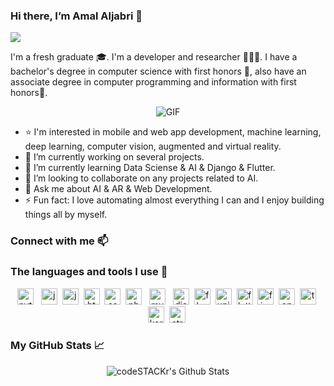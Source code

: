 ### Hi there, I’m Amal Aljabri 👋 
![](https://komarev.com/ghpvc/?username=AmalAljabri&color=ff69b4)

I'm a fresh graduate 🎓. I'm a developer and researcher 👩🏻‍💻. I have a bachelor's degree in computer science with first honors 🏅, also have an associate degree in computer programming and information with first honors🥇.

<p align="center">
<img align="center" alt="GIF" src="https://media.giphy.com/media/L1R1tvI9svkIWwpVYr/giphy.gif" />
</p>


- ⭐️ I'm interested in mobile and web app development, machine learning, deep learning, computer vision, augmented and virtual reality.
- 🔭 I’m currently working on several projects.
- 🌱 I’m currently learning Data Sciense & AI & Django & Flutter.
- 👯 I’m looking to collaborate on any projects related to AI.
- 💬 Ask me about AI & AR & Web Development.
- ⚡ Fun fact: I love automating almost everything I can and I enjoy building things all by myself.

### Connect with me 📫 

### The languages and tools I use 🚀
<p align="center">
	<img title="python" alt="python" src="https://cdn.worldvectorlogo.com/logos/python-5.svg" width="26px" /> &nbsp;
	<img title="javascript" alt="javascript" src="https://cdn.worldvectorlogo.com/logos/javascript.svg" width="26px"/>&nbsp;
	<img title="java" alt="java" src="https://cdn.worldvectorlogo.com/logos/java.svg" width="26px" />&nbsp;
	<img title="html" alt="html" src="https://cdn.worldvectorlogo.com/logos/html5.svg" width="26px" />&nbsp;
	<img title="css" alt="css" src="https://cdn.worldvectorlogo.com/logos/css-5.svg" width="26px" />&nbsp;
	<img title="php" alt="php" src="https://cdn.worldvectorlogo.com/logos/php-1.svg" width="26px" /> &nbsp;
	<img title="mysql" alt="mysql" src="https://cdn.worldvectorlogo.com/logos/mysql.svg" width="26px" /> &nbsp;
	<img title="django" alt="django" src="https://cdn.worldvectorlogo.com/logos/django-community.svg" width="26px" />&nbsp;
	<img title="flask" alt="flask" src="https://cdn.worldvectorlogo.com/logos/flask.svg" width="26px"/>&nbsp;
	<img title="unity" alt="unity" src="https://cdn.worldvectorlogo.com/logos/unity-technologies-logo.svg" width="26px" />&nbsp;
	<img title="flutter" alt="flutter" src="https://cdn.worldvectorlogo.com/logos/flutter.svg" width="26px"/>&nbsp;
	<img title="firebase" alt="firebase" src="https://cdn.worldvectorlogo.com/logos/firebase-1.svg"width="26px"/>&nbsp;
	<img title="opencv" alt="opencv" src="https://opencv.org/wp-content/uploads/2020/07/OpenCV_logo_white_600x.png" width="26px" />&nbsp;
	<img title="tensorflow" alt="tensorflow" src="https://cdn.worldvectorlogo.com/logos/tensorflow-2.svg" width="26px" />&nbsp;
	<img title="keras" alt="keras" src="https://keras.io/img/logo.png" width="26px"/>&nbsp;
	<img title="streamlit" alt="streamlit" src="https://assets.website-files.com/5dc3b47ddc6c0c2a1af74ad0/5e0a328bedb754beb8a973f9_logomark_website.png" width="26px"/>&nbsp;
</p>

### My GitHub Stats 📈 
<p align="center">
<img align="center" alt="codeSTACKr's Github Stats" src="https://github-readme-stats.vercel.app/api?username=AmalAljabri&show_icons=true&theme=radical" />
</p>

